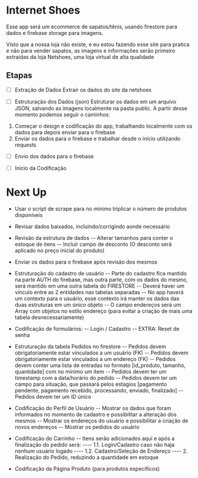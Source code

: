 # Internet Shoes
Esse app será um ecommerce de sapatos/tênis, usando firestore para dados e firebase storage para imagens.

Visto que a nossa loja não existe, e eu estou fazendo esse site para pratica e não para vender sapatos, as imagens e informações serão primeiro extraidas da loja Netshoes, uma loja virtual de alta qualidade

## Etapas
- [ ] Extração de Dados
Extrair os dados do site da netshoes

- [ ] Estruturação dos Dados (json)
Estruturar os dados em um arquivo JSON, salvando as imagens localmente na pasta public.
A partir desse momento podemos seguir o caminhos:

1. Começar o design e codificação do app, trabalhando localmente com os dados para depois enviar para o firebase
2. Enviar os dados para o firebase e trabalhar desde o início utilizando requests

- [ ] Envio dos dados para o firebase
- [ ] Início da Codificação


# Next Up

- Usar o script de scrape para no minimo triplicar o número de produtos disponíveis
- Revisar dados baixados, incluindo/corrigindo aonde necessário
- Revisão da estrutura de dados
-- Alterar tamanhos para conter o estoque de itens
-- Incluir campo de desconto (O desconto será aplicado no preço inicial do produto)
- Enviar os dados para o firebase após revisão dos mesmos

- Estruturação do cadastro de usuário
-- Parte do cadastro fica mantido na parte AUTH do firebase, mas outra parte, com os dados do mesmo, será mantido em uma outra tabela do FIRESTORE
-- Deverá haver um vínculo entre as 2 entidades nas tabelas separadas
-- No app haverá um contexto para o usuário, esse contexto irá manter os dados das duas estruturas em um único objeto
-- O campo endereços será um Array com objetos no estilo endereço (para evitar a criação de mais uma tabela desnecessariamente)

- Codificação de formulários:
-- Login / Cadastro
-- EXTRA: Reset de senha

- Estruturação da tabela Pedidos no firestore
-- Pedidos devem obrigatoriamente estar vinculados a um usuário (FK)
-- Pedidos devem obrigatoriamente estar vinculados a um endereço (FK)
-- Pedidos devem conter uma lista de entradas no formato [id_produto, tamanho, quantidade] com no mínimo um item
-- Pedidos devem ter um timestamp com a data/horário do pedido
-- Pedidos devem ter um campo para situação, que passará pelos estagios [pagamento pendente, pagamento recebido, processando, enviado, finalizado]
-- Pedidos devem ter um ID único

- Codificação do Perfil de Usuário
-- Mostrar os dados que foram informados no momento de cadastro e possibilitar a alteração dos mesmos
-- Mostrar os endereços do usuário e possibilitar a criação de novos endereços
-- Mostrar os pedidos do usuário

- Codificação do Carrinho
-- Itens serão adicionados aqui e após a finalização do pedido será:
---- 1.1. Login/Cadastro caso não haja nenhum usuário logado
---- 1.2. Cadastro/Seleção de Endereço
---- 2. Realização do Pedido, reduzindo a quantidade em estoque

- Codificação da Página Produto (para produtos específicos)
